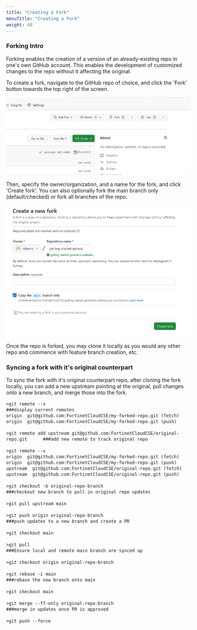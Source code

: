 ```yaml
---
title: "Creating a Fork"
menuTitle: "Creating a Fork"
weight: 40
---
```


### Forking Intro

Forking enables the creation of a version of an already-existing repo in one's own GitHub account. This enables the development of customized changes to the repo without it affecting the original. 

To create a fork, navigate to the GitHub repo of choice, and click the 'Fork' button towards the top right of the screen.

![fork-1](fork-1.png)

Then, specify the owner/organization, and a name for the fork, and click 'Create fork'. You can also optionally fork the main branch only (default/checked) or fork all branches of the repo. 

![fork-2](fork-2.png)

Once the repo is forked, you may clone it locally as you would any other repo and commence with feature branch creation, etc.

### Syncing a fork with it's original counterpart

To sync the fork with it's original counterpart repo, after cloning the fork locally, you can add a new upstream pointing at the original, pull changes onto a new branch, and merge those into the fork. 

```shell
>git remote --v                                                                 ###display current remotes 
origin  git@github.com:FortinetCloudCSE/my-forked-repo.git (fetch)
origin  git@github.com:FortinetCloudCSE/my-forked-repo.git (push)

>git remote add upstream git@github.com:FortinetCloudCSE/original-repo.git      ###add new remote to track original repo

>git remote --v
origin  git@github.com:FortinetCloudCSE/my-forked-repo.git (fetch)
origin  git@github.com:FortinetCloudCSE/my-forked-repo.git (push)
upstream  git@github.com:FortinetCloudCSE/original-repo.git (fetch)
upstream  git@github.com:FortinetCloudCSE/original-repo.git (push)

>git checkout -b original-repo-branch                                           ###checkout new branch to pull in original repo updates

>git pull upstream main                     

>git push origin original-repo-branch                                           ###push updates to a new branch and create a PR

>git checkout main                                                            

>git pull                                                                       ###Ensure local and remote main branch are synced up

>git checkout origin original-repo-branch

>git rebase -i main                                                             ###rebase the new branch onto main

>git checkout main

>git merge --ff-only original-repo-branch                                       ###merge in updates once PR is approved

>git push --force
```
